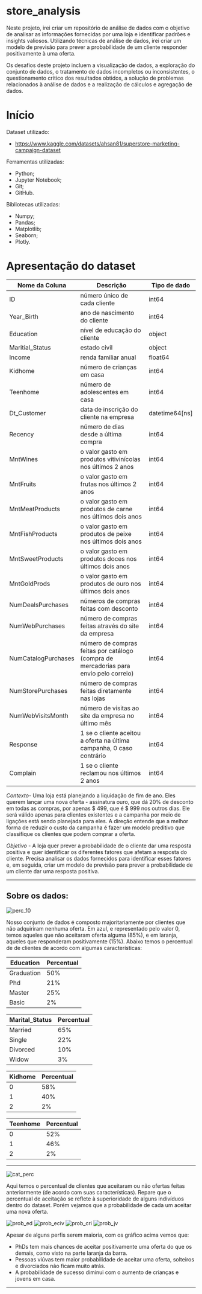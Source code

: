 # store_analysis

Neste projeto, irei criar um repositório de análise de dados com o objetivo de analisar as informações fornecidas por uma loja e identificar padrões e insights valiosos. Utilizando técnicas de análise de dados, irei criar um modelo de previsão para prever a probabilidade de um cliente responder positivamente à uma oferta.

Os desafios deste projeto incluem a visualização de dados, a exploração do conjunto de dados, o tratamento de dados incompletos ou inconsistentes, o questionamento crítico dos resultados obtidos, a solução de problemas relacionados à análise de dados e a realização de cálculos e agregação de dados.

# Início
Dataset utilizado:
* https://www.kaggle.com/datasets/ahsan81/superstore-marketing-campaign-dataset

Ferramentas utilizadas:
* Python;
* Jupyter Notebook;
* Git;
* GitHub.

Bibliotecas utilizadas:
* Numpy;
* Pandas;
* Matplotlib;
* Seaborn;
* Plotly.

# Apresentação do dataset
|Nome da Coluna|Descrição|Tipo de dado|
|--------------|---------|------------|
|ID|número único de cada cliente|int64|
|Year_Birth|ano de nascimento do cliente|int64|
|Education|nível de educação do cliente|object|
|Maritial_Status|estado civil|object|
|Income|renda familiar anual|float64|
|Kidhome|número de crianças em casa|int64|
|Teenhome|número de adolescentes em casa|int64|
|Dt_Customer|data de inscrição do cliente na empresa|datetime64[ns]|
|Recency|número de dias desde a última compra|int64|
|MntWines|o valor gasto em produtos vitivinícolas nos últimos 2 anos|int64|
|MntFruits|o valor gasto em frutas nos últimos 2 anos|int64|
|MntMeatProducts|o valor gasto em produtos de carne nos últimos dois anos|int64|
|MntFishProducts|o valor gasto em produtos de peixe nos últimos dois anos|int64|
|MntSweetProducts|o valor gasto em produtos doces nos últimos dois anos|int64|
|MntGoldProds|o valor gasto em produtos de ouro nos últimos dois anos|int64|
|NumDealsPurchases|números de compras feitas com desconto|int64|
|NumWebPurchases|número de compras feitas através do site da empresa|int64|
|NumCatalogPurchases|número de compras feitas por catálogo (compra de mercadorias para envio pelo correio)|int64|
|NumStorePurchases|número de compras feitas diretamente nas lojas|int64|
|NumWebVisitsMonth|número de visitas ao site da empresa no último mês|int64|
|Response|1 se o cliente aceitou a oferta na última campanha, 0 caso contrário|int64|
|Complain|1 se o cliente reclamou nos últimos 2 anos|int64|

*Contexto*- Uma loja está planejando a liquidação de fim de ano. Eles querem lançar uma nova oferta - assinatura ouro, que dá 20% de desconto em todas as compras, por apenas $ 499, que é $ 999 nos outros dias. Ele será válido apenas para clientes existentes e a campanha por meio de ligações está sendo planejada para eles. A direção entende que a melhor forma de reduzir o custo da campanha é fazer um modelo preditivo que classifique os clientes que podem comprar a oferta.

*Objetivo* - A loja quer prever a probabilidade de o cliente dar uma resposta positiva e quer identificar os diferentes fatores que afetam a resposta do cliente. Precisa analisar os dados fornecidos para identificar esses fatores e, em seguida, criar um modelo de previsão para prever a probabilidade de um cliente dar uma resposta positiva.

---

## Sobre os dados:

![perc_10](https://user-images.githubusercontent.com/105527623/213175396-bec73389-8ae5-4db2-b76e-c2110101fa42.png)

Nosso conjunto de dados é composto majoritariamente por clientes que não adquiriram nenhuma oferta. Em azul, e representado pelo valor 0, temos aqueles que não aceitaram oferta alguma (85%), e em laranja, aqueles que responderam positivamente (15%). Abaixo temos o percentual de de clientes de acordo com algumas características:

|Education|Percentual|  
|---------|----------| 
|Graduation|50%| 
|Phd|21%|
|Master|25%|
|Basic|2%|

|Marital_Status|Percentual|
|--------------|----------|
|Married|65%|
|Single|22%|
|Divorced|10%|
|Widow|3%|

|Kidhome|Percentual|
|-------|----------|
|0|58%|
|1|40%|
|2|2%|

|Teenhome|Percentual|
|--------|----------|
|0|52%|
|1|46%|
|2|2%|

---

![cat_perc](https://user-images.githubusercontent.com/105527623/213177187-777555c7-0035-49c0-a611-2233da5520e0.png) 

Aqui temos o percentual de clientes que aceitaram ou não ofertas feitas anteriormente (de acordo com suas características). Repare que o percentual de aceitação se reflete à superioridade de alguns indivíduos dentro do dataset. Porém vejamos que a probabilidade de cada um aceitar uma nova oferta.

![prob_ed](https://user-images.githubusercontent.com/105527623/213183345-9d777969-1504-4416-9267-804047722188.png)
![prob_eciv](https://user-images.githubusercontent.com/105527623/213183818-6ec7bf4f-4e4b-4e1f-a5b9-87be0f3ab503.png)
![prob_cri](https://user-images.githubusercontent.com/105527623/213183879-1b02d587-f014-40c4-8c2e-15e052aeebdc.png)
![prob_jv](https://user-images.githubusercontent.com/105527623/213183882-2eb32531-3990-4e06-aa60-1f2f475eba3e.png)

Apesar de alguns perfis serem maioria, com os gráfico acima vemos que:
* PhDs tem mais chances de aceitar positivamente uma oferta do que os demais, como visto na parte laranja da barra.
* Pessoas viúvas tem maior probabilidade de aceitar uma oferta, solteiros e divorciados não ficam muito atrás.
* A probabilidade de sucesso diminui com o aumento de crianças e jovens em casa.

---













